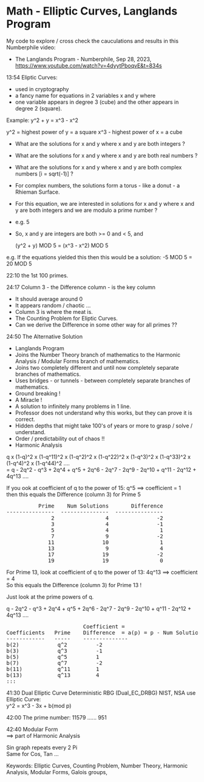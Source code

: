 # Math - Elliptic Curves, Langlands Program

My code to explore / cross check the cauculations and results in this Numberphile video:
* The Langlands Program - Numberphile, Sep 28, 2023, https://www.youtube.com/watch?v=4dyytPboqvE&t=834s


13:54 Eliptic Curves:
* used in cryptography
* a fancy name for equations in 2 variables x and y where
* one variable appears in degree 3 (cube) and the other appears in degree 2 (square).

Example: y^2 + y = x^3 - x^2

y^2 = highest power of y = a square
x^3 - highest power of x = a cube

* What are the solutions for x and y where x and y are both integers ?
* What are the solutions for x and y where x and y are both real numbers ?
* What are the solutions for x and y where x and y are both complex numbers [i = sqrt(-1)] ?
* For complex numbers, the solutions form a torus - like a donut - a Rhieman Surface.

* For this equation, we are interested in solutions for x and y where x and y are both integers and we are modulo a prime number ?
* e.g. 5
* So, x and y are integers are both >= 0 and < 5, and

   (y^2 + y) MOD 5 = (x^3 - x^2) MOD 5

e.g. If the equations yielded this then this would be a solution:  -5 MOD 5 = 20 MOD 5


22:10  the 1st 100 primes.


24:17 Column 3 - the Difference column - is the key column
* It should average around 0
* It appears random / chaotic ...
* Column 3 is where the meat is.
* The Counting Problem for Eliptic Curves.
* Can we derive the Difference in some other way for all primes ??


24:50 The Alternative Solution
* Langlands Program
* Joins the Number Theory branch of mathematics to the Harmonic Analysis / Modular Forms branch of mathematics.
* Joins two completely different and until now completely separate branches of mathematics.
* Uses bridges - or tunnels - between completely separate branches of mathematics.
* Ground breaking !
* A Miracle !
* A solution to infinitely many problems in 1 line.
* Professor does not understand why this works, but they can prove it is correct.
* Hidden depths that might take 100's of years or more to grasp / solve / understand.
* Order / predictability out of chaos !!
* Harmonic Analysis

q x (1-q)^2 x (1-q^11)^2 x (1-q^2)^2 x (1-q^22)^2 x (1-q^3)^2 x (1-q^33)^2 x (1-q^4)^2 x (1-q^44)^2 ....
<br>= q - 2q^2 - q^3 + 2q^4 + q^5 + 2q^6 - 2q^7 - 2q^9 - 2q^10 + q^11 - 2q^12 + 4q^13 ....

If you ook at coefficient of q to the power of 15: q^5  ==> coefficient = 1
<br>then this equals the Difference (column 3) for Prime 5

<pre>
          Prime    Num Solutions       Difference
---------------  ---------------  ---------------
              2                4               -2
              3                4               -1
              5                4                1
              7                9               -2
             11               10                1
             13                9                4
             17               19               -2
             19               19                0
</pre>

For Prime 13, look at coefficient of q to the power of 13: 4q^13 ==> coefficient = 4
<br>So this equals the Difference (column 3) for Prime 13 !

Just look at the prime powers of q.

q - 2q^2 - q^3 + 2q^4 + q^5 + 2q^6 - 2q^7 - 2q^9 - 2q^10 + q^11 - 2q^12 + 4q^13 ....

<pre>
                        Coefficient =
Coefficients   Prime    Difference  = a(p) = p - Num Solutions for p = p - #sol(p)
------------   -----    --------------
b(2)            q^2         -2
b(3)            q^3         -1
b(5)            q^5         1
b(7)            q^7         -2
b(11)           q^11        1
b(13)           q^13        4
:::
</pre>

41:30 Dual Elliptic Curve Deterministic RBG (Dual_EC_DRBG)
NIST, NSA
use Elliptic Curve:
<br>   y^2 = x^3 - 3x + b(mod p)

42:00 The prime number:  11579 ......  951


42:40 Modular Form
<br>==> part of Harmonic Analysis

Sin graph repeats every 2 Pi
<br>Same for Cos, Tan ...


Keywords: Elliptic Curves, Counting Problem, Number Theory, Harmonic Analysis, Modular Forms, Galois groups,

